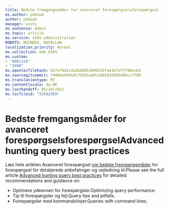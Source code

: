 ```yaml
---
title: Bedste fremgangsmåder for avanceret forespørgselsforespørgsel
ms.author: pebaum
author: pebaum
manager: scotv
ms.audience: Admin
ms.topic: article
ms.service: o365-administration
ROBOTS: NOINDEX, NOFOLLOW
localization_priority: Normal
ms.collection: Adm_O365
ms.custom:
- "9001220"
- "3498"
ms.openlocfilehash: 02fe79d1cda2bdd853896520fa41b7ef7f9becb4
ms.sourcegitcommit: f4866e94918c7b591ad0cd3b58169d340bcc7f00
ms.translationtype: MT
ms.contentlocale: da-DK
ms.lasthandoff: 05/19/2021
ms.locfileid: "52542959"
---
```

# <a name="advanced-hunting-query-best-practices"></a><span data-ttu-id="af6db-102">Bedste fremgangsmåder for avanceret forespørgselsforespørgsel</span><span class="sxs-lookup"><span data-stu-id="af6db-102">Advanced hunting query best practices</span></span>

<span data-ttu-id="af6db-103">Læs hele artiklen Avanceret forespørgsel [om bedste fremgangsmåder](/windows/security/threat-protection/microsoft-defender-atp/advanced-hunting-best-practices#optimize-query-performance) for forespørgsel for detaljerede anbefalinger og vejledning til:</span><span class="sxs-lookup"><span data-stu-id="af6db-103">Please see the full article [Advanced hunting query best practices](/windows/security/threat-protection/microsoft-defender-atp/advanced-hunting-best-practices#optimize-query-performance) for detailed recommendations and guidance on:</span></span>
- <span data-ttu-id="af6db-104">Optimere ydeevnen for forespørgsler.</span><span class="sxs-lookup"><span data-stu-id="af6db-104">Optimizing query performance.</span></span>
- <span data-ttu-id="af6db-105">Tip til forespørgsler og fejl.</span><span class="sxs-lookup"><span data-stu-id="af6db-105">Query tips and pitfalls.</span></span>
- <span data-ttu-id="af6db-106">Forespørgsler med kommandolinjer.</span><span class="sxs-lookup"><span data-stu-id="af6db-106">Queries with command lines.</span></span>


